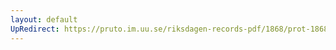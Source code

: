 ```yaml
---
layout: default
UpRedirect: https://pruto.im.uu.se/riksdagen-records-pdf/1868/prot-1868--fk--427/prot-1868--fk--427_002.pdf
---
```


